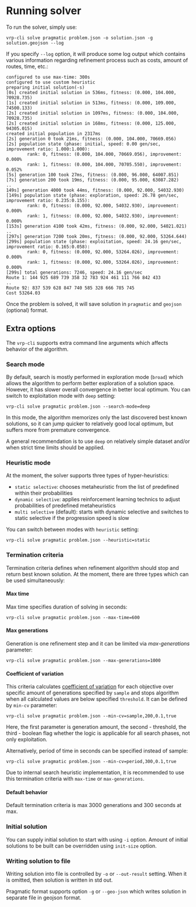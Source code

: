 # Running solver

To run the solver, simply use:

    vrp-cli solve pragmatic problem.json -o solution.json -g solution.geojson --log

If you specify `--log` option, it will produce some log output which contains various information regarding refinement
process such as costs, amount of routes, time, etc.:

```
configured to use max-time: 300s
configured to use custom heuristic
preparing initial solution(-s)
[0s] created initial solution in 536ms, fitness: (0.000, 104.000, 70928.735)
[1s] created initial solution in 513ms, fitness: (0.000, 109.000, 74500.133)
[2s] created initial solution in 1097ms, fitness: (0.000, 104.000, 70928.735)
[2s] created initial solution in 168ms, fitness: (0.000, 125.000, 94305.015)
created initial population in 2317ms
[2s] generation 0 took 21ms, fitness: (0.000, 104.000, 70669.056)
[2s] population state (phase: initial, speed: 0.00 gen/sec, improvement ratio: 1.000:1.000):
        rank: 0, fitness: (0.000, 104.000, 70669.056), improvement: 0.000%
        rank: 1, fitness: (0.000, 104.000, 70705.550), improvement: 0.052%
[5s] generation 100 took 27ms, fitness: (0.000, 96.000, 64007.851)
[7s] generation 200 took 19ms, fitness: (0.000, 95.000, 63087.282)
..
149s] generation 4000 took 44ms, fitness: (0.000, 92.000, 54032.930)
[149s] population state (phase: exploration, speed: 26.78 gen/sec, improvement ratio: 0.235:0.155):
        rank: 0, fitness: (0.000, 92.000, 54032.930), improvement: 0.000%
        rank: 1, fitness: (0.000, 92.000, 54032.930), improvement: 0.000%
[153s] generation 4100 took 42ms, fitness: (0.000, 92.000, 54021.021)
..
[297s] generation 7200 took 20ms, fitness: (0.000, 92.000, 53264.644)
[299s] population state (phase: exploitation, speed: 24.16 gen/sec, improvement ratio: 0.165:0.058):
        rank: 0, fitness: (0.000, 92.000, 53264.026), improvement: 0.000%
        rank: 1, fitness: (0.000, 92.000, 53264.026), improvement: 0.000%
[299s] total generations: 7246, speed: 24.16 gen/sec
Route 1: 144 925 689 739 358 32 783 924 461 111 766 842 433
..
Route 92: 837 539 628 847 740 585 328 666 785 745
Cost 53264.03
```
Once the problem is solved, it will save solution in `pragmatic` and `geojson` (optional) format.

## Extra options

The `vrp-cli` supports extra command line arguments which affects behavior of the algorithm.


### Search mode

By default, search is mostly performed in exploration mode (`broad`) which allows the algorithm to perform better
exploration of a solution space. However, it has slower overall convergence in better local optimum.
You can switch to exploitation mode with `deep` setting:

    vrp-cli solve pragmatic problem.json --search-mode=deep

In this mode, the algorithm memorizes only the last discovered best known solutions, so it can jump quicker to relatively
good local optimum, but suffers more from premature convergence.

A general recommendation is to use `deep` on relatively simple dataset and/or when strict time limits should be applied.


### Heuristic mode

At the moment, the solver supports three types of hyper-heuristics:

* `static selective`: chooses metaheuristic from the list of predefined within their probabilities
* `dynamic selective`: applies reinforcement learning technics to adjust probabilities of predefined metaheuristics
* `multi selective` (default): starts with dynamic selective and switches to static selective if the progression speed is slow

You can switch between modes with `heuristic` setting:

    vrp-cli solve pragmatic problem.json --heuristic=static


### Termination criteria

Termination criteria defines when refinement algorithm should stop and return best known solution. At the moment, there
are three types which can be used simultaneously:


#### Max time

Max time specifies duration of solving in seconds:

    vrp-cli solve pragmatic problem.json --max-time=600


#### Max generations

Generation is one refinement step and it can be limited via _max-generations_ parameter:

    vrp-cli solve pragmatic problem.json --max-generations=1000


#### Coefficient of variation

This criteria calculates [coefficient of variation](https://en.wikipedia.org/wiki/Coefficient_of_variation) for each
objective over specific amount of generations specified by `sample` and stops algorithm when all calculated values are
below specified `threshold`. It can be defined by `min-cv` parameter:

    vrp-cli solve pragmatic problem.json --min-cv=sample,200,0.1,true

Here, the first parameter is generation amount, the second - threshold, the third - boolean flag whether the logic is
applicable for all search phases, not only exploitation.

Alternatively, period of time in seconds can be specified instead of sample:

    vrp-cli solve pragmatic problem.json --min-cv=period,300,0.1,true

Due to internal search heuristic implementation, it is recommended to use this termination criteria with `max-time` or
`max-generations`.

#### Default behavior

Default termination criteria is max 3000 generations and 300 seconds at max.


### Initial solution

You can supply initial solution to start with using `-i` option. Amount of initial solutions to be built can be
overridden using `init-size` option.


### Writing solution to file

Writing solution into file is controlled by `-o` or `--out-result` setting. When it is omitted, then solution is written
in std out.

Pragmatic format supports option `-g` or `--geo-json` which writes solution in separate file in geojson format.
